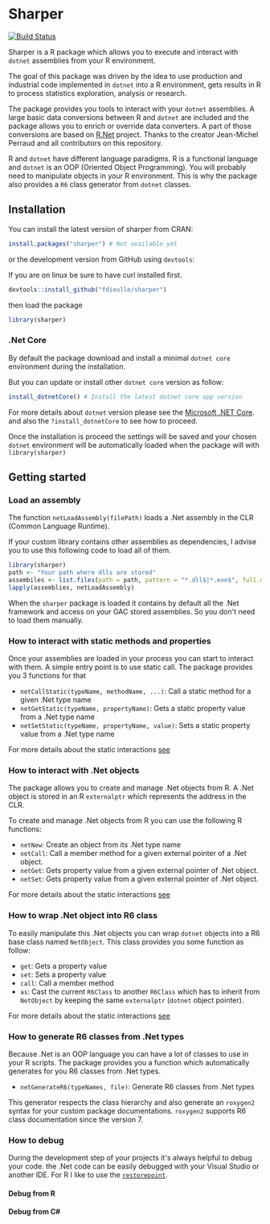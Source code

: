 # Sharper
[![Build Status](https://api.travis-ci.com/fdieulle/sharper.svg?branch=master)](https://travis-ci.com/fdieulle/sharper)

Sharper is a R package which allows you to execute and interact with `dotnet` assemblies from your R environment.

The goal of this package was driven by the idea to use production and industrial code implemented in `dotnet` into a R environment, gets results in R to process statistics exploration, analysis or research.

The package provides you tools to interact with your `dotnet` assemblies. A large basic data conversions between R and `dotnet` are included and the package allows you to enrich or override data converters. A part of those conversions are based on [R.Net](https://github.com/rdotnet/rdotnet) project. Thanks to the creator Jean-Michel Perraud and all contributors on this repository. 

R and `dotnet` have different language paradigms. R is a functional language and `dotnet` is an OOP (Oriented Object Programming). You will probably need to manipulate objects in your R environment. This is why the package also provides a `R6` class generator from `dotnet` classes.

## Installation

You can install the latest version of sharper from CRAN:

``` R
install.packages("sharper") # Not available yet
```

or the development version from GitHub using `devtools`: 

If you are on linux be sure to have curl installed first.

``` R
devtools::install_github("fdieulle/sharper")
```

then load the package

``` R
library(sharper)
```

### .Net Core

By default the package download and install a minimal `dotnet core` environment during the installation.

But you can update or install other `dotnet core` version as follow:

``` R
install_dotnetCore() # Install the latest dotnet core app version
```

For more details about `dotnet` version please see the [Microsoft .NET Core](https://dotnet.microsoft.com/download/dotnet-core). and also the `?install_dotnetCore` to see how to proceed.

Once the installation is proceed the settings will be saved and your chosen `dotnet` environment will be automatically loaded when the package will with `library(sharper)`

## Getting started

### Load an assembly

The function `netLoadAssembly(filePath)` loads a .Net assembly in the CLR (Common Language Runtime).

If your custom library contains other assemblies as dependencies, I advise you to use this following code to load all of them.

```R
library(sharper)
path <- "Your path where dlls are stored"
assembiles <- list.files(path = path, pattern = "*.dll$|*.exe$", full.names = TRUE)
lapply(assemblies, netLoadAssembly)
```

When the `sharper` package is loaded it contains by default all the .Net framework and access on your GAC stored assemblies. So you don't need to load them manually.

### How to interact with static methods and properties

Once your assemblies are loaded in your process you can start to interact with them. A simple entry point is to use static call. The package provides you 3 functions for that

* `netCallStatic(typeName, methodName, ...)`: Call a static method for a given .Net type name
* `netGetStatic(typeName, propertyName)`: Gets a static property value from a .Net type name
* `netSetStatic(typeName, propertyName, value)`: Sets a static property value from a .Net type name

For more details about the static interactions [see](https://github.com/fdieulle/sharper/blob/master/docs/net-static-interactions.md)

### How to interact with .Net objects

The package allows you to create and manage .Net objects from R. A .Net object is stored in an R `externalptr` which represents the address in the CLR. 

To create and manage .Net objects from R you can use the following R functions:

* `netNew`: Create an object from its .Net type name
* `netCall`: Call a member method for a given external pointer of a .Net object.
* `netGet`: Gets property value from a given external pointer of .Net object.
* `netSet`: Gets property value from a given external pointer of .Net object.

For more details about the static interactions [see](https://github.com/fdieulle/sharper/blob/master/docs/net-interactions.md)

### How to wrap .Net object into R6 class

To easily manipulate this .Net objects you can wrap `dotnet` objects into a R6 base class named `NetObject`. This class provides you some function as follow:

* `get`: Gets a property value
* `set`: Sets a property value
* `call`: Call a member method
* `as`: Cast the current `R6Class` to another `R6Class` which has to inherit from `NetObject` by keeping the same `externalptr` (`dotnet` object pointer).

For more details about the static interactions [see](https://github.com/fdieulle/sharper/blob/master/docs/net-r6-interactions.md)

### How to generate R6 classes from .Net types

Because .Net is an OOP language you can have a lot of classes to use in your R scripts. The package provides you a function which automatically generates for you R6 classes from .Net types.

* `netGenerateR6(typeNames, file)`: Generate R6 classes from .Net types

This generator respects the class hierarchy and also generate an `roxygen2` syntax for your custom package documentations. `roxygen2` supports R6 class documentation since the version 7.

### How to debug

During the development step of your projects it's always helpful to debug your code. the .Net code can be easily debugged with your Visual Studio or another IDE. For R I like to use the [`restorepoint`](https://github.com/skranz/restorepoint).

#### Debug from R

#### Debug from C#